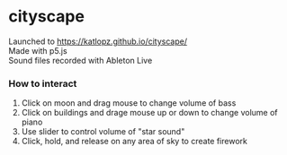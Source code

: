 # cityscape

Launched to https://katlopz.github.io/cityscape/  
Made with p5.js  
Sound files recorded with Ableton Live 

### How to interact

1. Click on moon and drag mouse to change volume of bass
2. Click on buildings and drage mouse up or down to change volume of piano 
3. Use slider to control volume of "star sound" 
4. Click, hold, and release on any area of sky to create firework
